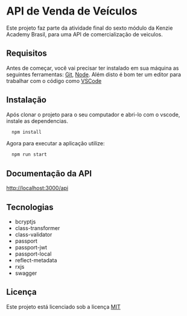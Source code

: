 # API de Venda de Veículos

Este projeto faz parte da atividade final do sexto módulo da Kenzie Academy Brasil, para uma API de comercialização de veiculos.

## Requisitos

Antes de começar, você vai precisar ter instalado em sua máquina as seguintes ferramentas:
[Git](https://git-scm.com), [Node](https://nodejs.org/en).
Além disto é bom ter um editor para trabalhar com o código como [VSCode](https://code.visualstudio.com/)

## Instalação

Após clonar o projeto para o seu computador e abri-lo com o vscode, instale as dependencias.

```bash
  npm install
```

Agora para executar a aplicação utilize:

```bash
  npm run start
```

## Documentação da API

[http://localhost:3000/api](http://localhost:3000/api)

## Tecnologias

- bcryptjs
- class-transformer
- class-validator
- passport
- passport-jwt
- passport-local
- reflect-metadata
- rxjs
- swagger

## Licença

Este projeto está licenciado sob a licença [MIT](https://choosealicense.com/licenses/mit/)
